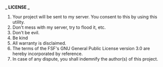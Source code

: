 **_ LICENSE _**

1. Your project will be sent to my server. You consent to this by using this utility.
2. Don't mess with my server, try to flood it, etc.
3. Don't be evil.
4. Be kind
5. All warranty is disclaimed.
6. The terms of the FSF's GNU General Public License version 3.0 are hereby incorporated by reference.
7. In case of any dispute, you shall indemnify the author(s) of this project.
